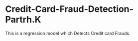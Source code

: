 # Credit-Card-Fraud-Detection-Partrh.K
This is a regression model which Detects Credit card Frauds.
